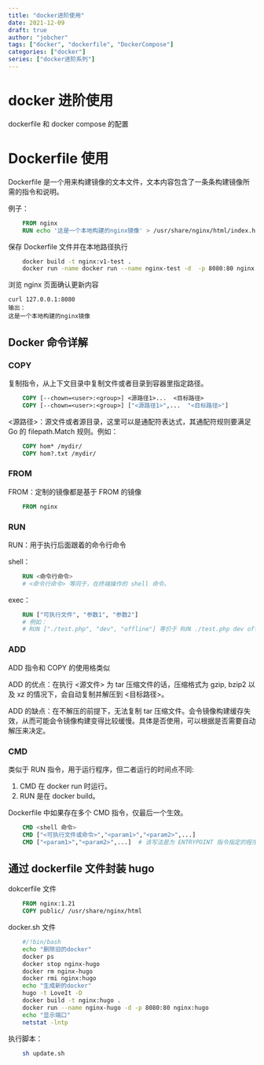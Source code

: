 ```yaml
---
title: "docker进阶使用"
date: 2021-12-09
draft: true
author: "jobcher"
tags: ["docker", "dockerfile", "DockerCompose"]
categories: ["docker"]
series: ["docker进阶系列"]
---
```


# docker 进阶使用

dockerfile 和 docker compose 的配置

# Dockerfile 使用

Dockerfile 是一个用来构建镜像的文本文件，文本内容包含了一条条构建镜像所需的指令和说明。

例子：

```dockerfile
    FROM nginx
    RUN echo '这是一个本地构建的nginx镜像' > /usr/share/nginx/html/index.html
```

保存 Dockerfile 文件并在本地路径执行

```sh
    docker build -t nginx:v1-test .
    docker run -name docker run --name nginx-test -d  -p 8080:80 nginx:v1-test
```

浏览 nginx 页面确认更新内容

    curl 127.0.0.1:8080
    输出：
    这是一个本地构建的nginx镜像

## Docker 命令详解

### COPY

复制指令，从上下文目录中复制文件或者目录到容器里指定路径。

```dockerfile
    COPY [--chown=<user>:<group>] <源路径1>...  <目标路径>
    COPY [--chown=<user>:<group>] ["<源路径1>",...  "<目标路径>"]
```

<源路径>：源文件或者源目录，这里可以是通配符表达式，其通配符规则要满足 Go 的 filepath.Match 规则。例如：

```dockerfile
    COPY hom* /mydir/
    COPY hom?.txt /mydir/
```

### FROM

FROM：定制的镜像都是基于 FROM 的镜像

```dockerfile
    FROM nginx
```

### RUN

RUN：用于执行后面跟着的命令行命令

shell：

```dockerfile
    RUN <命令行命令>
    # <命令行命令> 等同于，在终端操作的 shell 命令。
```

exec：

```dockerfile
    RUN ["可执行文件", "参数1", "参数2"]
    # 例如：
    # RUN ["./test.php", "dev", "offline"] 等价于 RUN ./test.php dev offline
```

### ADD

ADD 指令和 COPY 的使用格类似

ADD 的优点：在执行 <源文件> 为 tar 压缩文件的话，压缩格式为 gzip, bzip2 以及 xz 的情况下，会自动复制并解压到 <目标路径>。

ADD 的缺点：在不解压的前提下，无法复制 tar 压缩文件。会令镜像构建缓存失效，从而可能会令镜像构建变得比较缓慢。具体是否使用，可以根据是否需要自动解压来决定。

### CMD

类似于 RUN 指令，用于运行程序，但二者运行的时间点不同:

1. CMD 在 docker run 时运行。
2. RUN 是在 docker build。

Dockerfile 中如果存在多个 CMD 指令，仅最后一个生效。

```dockerfile
    CMD <shell 命令>
    CMD ["<可执行文件或命令>","<param1>","<param2>",...]
    CMD ["<param1>","<param2>",...]  # 该写法是为 ENTRYPOINT 指令指定的程序提供默认参数
```

## 通过 dockerfile 文件封装 hugo

dokcerfile 文件

```dockerfile
    FROM nginx:1.21
    COPY public/ /usr/share/nginx/html
```

docker.sh 文件

```sh
    #/!bin/bash
    echo "删除旧的docker"
    docker ps
    docker stop nginx-hugo
    docker rm nginx-hugo
    docker rmi nginx:hugo
    echo "生成新的docker"
    hugo -t LoveIt -D
    docker build -t nginx:hugo .
    docker run --name nginx-hugo -d -p 8080:80 nginx:hugo
    echo "显示端口"
    netstat -lntp
```

执行脚本：

```sh
    sh update.sh
```
